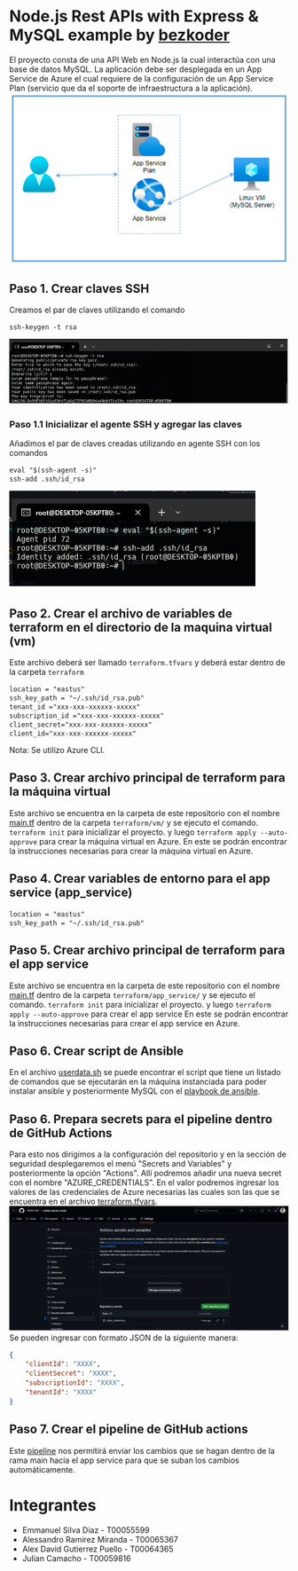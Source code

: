 # Node.js Rest APIs with Express & MySQL example by [bezkoder](https://github.com/bezkoder/nodejs-express-mysql)

El proyecto consta de una API Web en Node.js la cual interactúa con una base de datos MySQL. La aplicación debe ser desplegada en un App Service de Azure el cual requiere de la configuración de un App Service Plan (servicio que da el soporte de infraestructura a la aplicación).
![project_architecture](/img/project_architecture.png)

## Paso 1. Crear claves SSH
Creamos el par de claves utilizando el comando
```
ssh-keygen -t rsa
```
![ssh_key](/img/ssh_key_1.png)
### Paso 1.1 Inicializar el agente SSH y agregar las claves
Añadimos el par de claves creadas utilizando en agente SSH con los comandos
```
eval "$(ssh-agent -s)"
ssh-add .ssh/id_rsa
```
![ssh_key](/img/ssh_key_2.png)

## Paso 2. Crear el archivo de variables de terraform en el directorio de la maquina virtual (vm)
Este archivo deberá ser llamado ```terraform.tfvars``` y deberá estar dentro de la carpeta ```terraform```
```
location = "eastus"
ssh_key_path = "~/.ssh/id_rsa.pub"
tenant_id ="xxx-xxx-xxxxxx-xxxxx"
subscription_id ="xxx-xxx-xxxxxx-xxxxx"
client_secret="xxx-xxx-xxxxxx-xxxxx"
client_id="xxx-xxx-xxxxxx-xxxxx"

```
Nota: Se utilizo Azure CLI.

## Paso 3. Crear archivo principal de terraform para la máquina virtual
Este archivo se encuentra en la carpeta de este repositorio con el nombre [main.tf](/terraform/vm/main.tf) dentro de la carpeta ```terraform/vm/``` y se ejecuto el comando. ```terraform init``` para inicializar el proyecto. y luego ```terraform apply --auto-approve``` para crear la máquina virtual en Azure.
En este se podrán encontrar la instrucciones necesarias para crear la máquina virtual en Azure.


## Paso 4. Crear variables de entorno para el app service (app_service)
```
location = "eastus"
ssh_key_path = "~/.ssh/id_rsa.pub"
```
## Paso 5. Crear archivo principal de terraform para el app service
Este archivo se encuentra en la carpeta de este repositorio con el nombre [main.tf](/terraform/app_service/main.tf) dentro de la carpeta ```terraform/app_service/``` y se ejecuto el comando. ```terraform init``` para inicializar el proyecto. y luego ```terraform apply --auto-approve``` para crear el app service
En este se podrán encontrar la instrucciones necesarias para crear el app service en Azure.

## Paso 6. Crear script de Ansible
En el archivo [userdata.sh](/terraform/vm/userdata.sh) se puede encontrar el script que tiene un listado de comandos que se ejecutarán en la máquina instanciada para poder instalar ansible y posteriormente MySQL con el [playbook de ansible](/ansible/mysql.yml).

## Paso 6. Prepara secrets para el pipeline dentro de GitHub Actions
Para esto nos dirigimos a la configuración del repositorio y en la sección de seguridad desplegaremos el menú "Secrets and Variables" y posteriormente la opción "Actions". Allí podremos añadir una nueva secret con el nombre "AZURE_CREDENTIALS". En el valor podremos ingresar los valores de las credenciales de Azure necesarias las cuales son las que se encuentra en el archivo [terraform.tfvars](/terraform/vm/terraform.tfvars).
![secrets](/img/github_actions_secrets.png)
Se pueden ingresar con formato JSON de la siguiente manera:
```JSON
{
    "clientId": "XXXX",
    "clientSecret": "XXXX",
    "subscriptionId": "XXXX",
    "tenantId": "XXXX"
}
```

## Paso 7. Crear el pipeline de GitHub actions
Este [pipeline](/.github/workflows/node.js.yml) nos permitirá enviar los cambios que se hagan dentro de la rama main hacía el app service para que se suban los cambios automáticamente.


# Integrantes
- Emmanuel Silva Diaz - T00055599
- Alessandro Ramirez Miranda - T00065367
- Alex David Gutierrez Puello - T00064365
- Julian Camacho - T00059816